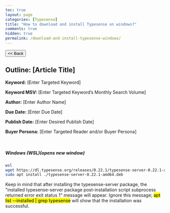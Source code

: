 ```yaml
---
toc: true
layout: page
categories: [Typesense]
title: "How to download and install Typesense on windows?"
comments: true
hidden: true
permalink: /download-and-install-typesense-windows/
---
```


<button class="back-button" onclick="window.history.back()"><< Back</button>

## Outline: [Article Title]

**Keyword:** [Enter Targeted Keyword]

**Keyword MSV:** [Enter Targeted Keyword’s Monthly Search Volume]

**Author:** [Enter Author Name]

**Due Date:** [Enter Due Date]

**Publish Date:** [Enter Desired Publish Date]

**Buyer Persona:** [Enter Targeted Reader and/or Buyer Persona]

<br>

##### Windows (WSL)(opens new window)

```bash
wsl
wget https://dl.typesense.org/releases/0.22.1/typesense-server-0.22.1-amd64.deb
sudo apt install ./typesense-server-0.22.1-amd64.deb
```

Keep in mind that after installing the typesense-server package, the "installed typesense-server package post-installation script subprocess returned error exit status 1" message will appear. Ignore this message; <mark>apt list --installed | grep typesense</mark> will show that the installation was successful.
